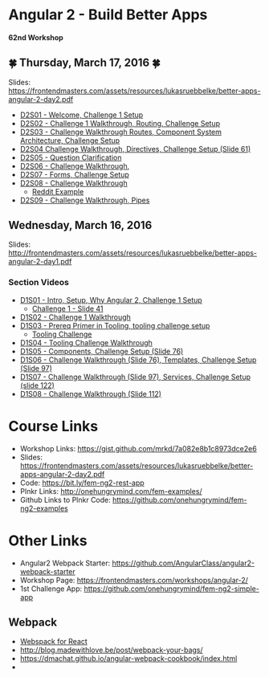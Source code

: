 # Angular 2 - Build Better Apps
#### 62nd Workshop



## :four_leaf_clover: Thursday, March 17, 2016 :four_leaf_clover:

Slides: https://frontendmasters.com/assets/resources/lukasruebbelke/better-apps-angular-2-day2.pdf

* [D2S01 - Welcome, Challenge 1 Setup ](https://livestream.com/accounts/4894689/events/4838531/videos/116027919)
* [D2S02 - Challenge 1 Walkthrough, Routing, Challenge Setup](https://livestream.com/accounts/4894689/events/4838531/videos/116030071)
* [D2S03 - Challenge Walkthrough Routes, Component System Architecture, Challenge Setup](https://livestream.com/accounts/4894689/events/4838531/videos/116035437)
* [D2S04 Challenge Walkthrough, Directives, Challenge Setup (Slide 61)](https://livestream.com/accounts/4894689/events/4838531/videos/116046140)
* [D2S05 - Question Clarification](https://livestream.com/accounts/4894689/events/4838531/videos/116052080)
* [D2S06 - Challenge Walkthrough, ](https://livestream.com/accounts/4894689/events/4838531/videos/116052897)
* [D2S07 - Forms, Challenge Setup](https://livestream.com/accounts/4894689/events/4838531/videos/116054775)
* [D2S08 - Challenge Walkthrough](https://livestream.com/accounts/4894689/events/4838531/videos/116059989)
    * [Reddit Example](https://github.com/onehungrymind/fem-ng2-rest-app/tree/http-reddit)
* [D2S09 - Challenge Walkthrough, Pipes ](https://livestream.com/accounts/4894689/events/4838531/videos/116067600)

## Wednesday, March 16, 2016

Slides: http://frontendmasters.com/assets/resources/lukasruebbelke/better-apps-angular-2-day1.pdf

### Section Videos
* [D1S01 - Intro, Setup, Why Angular 2, Challenge 1 Setup](https://livestream.com/accounts/4894689/events/4838531/videos/115905963)
    * [Challenge 1 - Slide 41](https://frontendmasters.com/assets/resources/lukasruebbelke/better-apps-angular-2-day1.pdf)
* [D1S02 - Challenge 1 Walkthrough](https://livestream.com/accounts/4894689/events/4838531/videos/115911601)
* [D1S03 - Prereq Primer in Tooling, tooling challenge setup](https://livestream.com/accounts/4894689/events/4838531/videos/115913010)
    * [Tooling Challenge](https://github.com/onehungrymind/build)
* [D1S04 - Tooling Challenge Walkthrough](https://livestream.com/accounts/4894689/events/4838531/videos/115917934)
* [D1S05 - Components, Challenge Setup (Slide 76)](https://livestream.com/accounts/4894689/events/4838531/videos/115924894)
* [D1S06 - Challenge Walkthrough (Slide 76), Templates, Challenge Setup (Slide 97)](https://livestream.com/accounts/4894689/events/4838531/videos/115932186)
* [D1S07 - Challenge Walkthrough (Slide 97), Services, Challenge Setup (slide 122)](https://livestream.com/accounts/4894689/events/4838531/videos/115938997)
* [D1S08 - Challenge Walkthrough (Slide 112)](https://livestream.com/accounts/4894689/events/4838531/videos/115945755)

# Course Links

* Workshop Links: https://gist.github.com/mrkd/7a082e8b1c8973dce2e6
* Slides: https://frontendmasters.com/assets/resources/lukasruebbelke/better-apps-angular-2-day2.pdf
* Code: https://bit.ly/fem-ng2-rest-app
* Plnkr Links: http://onehungrymind.com/fem-examples/
* Github Links to Plnkr Code: https://github.com/onehungrymind/fem-ng2-examples


# Other Links

* Angular2 Webpack Starter: https://github.com/AngularClass/angular2-webpack-starter
* Workshop Page: https://frontendmasters.com/workshops/angular-2/
* 1st Challenge App: https://github.com/onehungrymind/fem-ng2-simple-app

## Webpack
* [Webspack for React](http://www.pro-react.com/materials/appendixA/)
* http://blog.madewithlove.be/post/webpack-your-bags/
* https://dmachat.github.io/angular-webpack-cookbook/index.html
* 
